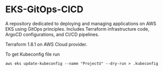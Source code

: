 # EKS-GitOps-CICD

A repository dedicated to deploying and managing applications on AWS EKS using GitOps principles. Includes Terraform infrastructure code, ArgoCD configurations, and CI/CD pipelines.

Terraform 1.8.1 on AWS Cloud provider.

To get Kubeconfig file run

```shell
aws eks update-kubeconfig --name "ProjectU" --dry-run > .kubeconfig
```
